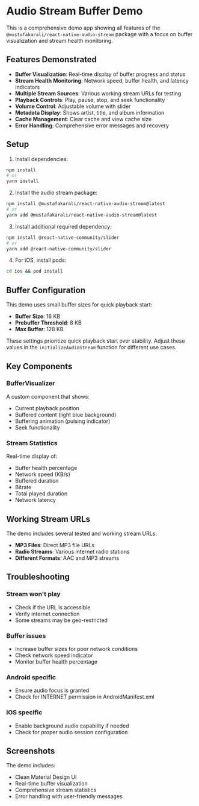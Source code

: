 # Audio Stream Buffer Demo

This is a comprehensive demo app showing all features of the `@mustafakarali/react-native-audio-stream` package with a focus on buffer visualization and stream health monitoring.

## Features Demonstrated

- **Buffer Visualization**: Real-time display of buffer progress and status
- **Stream Health Monitoring**: Network speed, buffer health, and latency indicators
- **Multiple Stream Sources**: Various working stream URLs for testing
- **Playback Controls**: Play, pause, stop, and seek functionality
- **Volume Control**: Adjustable volume with slider
- **Metadata Display**: Shows artist, title, and album information
- **Cache Management**: Clear cache and view cache size
- **Error Handling**: Comprehensive error messages and recovery

## Setup

1. Install dependencies:
```bash
npm install
# or
yarn install
```

2. Install the audio stream package:
```bash
npm install @mustafakarali/react-native-audio-stream@latest
# or
yarn add @mustafakarali/react-native-audio-stream@latest
```

3. Install additional required dependency:
```bash
npm install @react-native-community/slider
# or
yarn add @react-native-community/slider
```

4. For iOS, install pods:
```bash
cd ios && pod install
```

## Buffer Configuration

This demo uses small buffer sizes for quick playback start:
- **Buffer Size**: 16 KB
- **Prebuffer Threshold**: 8 KB  
- **Max Buffer**: 128 KB

These settings prioritize quick playback start over stability. Adjust these values in the `initializeAudioStream` function for different use cases.

## Key Components

### BufferVisualizer
A custom component that shows:
- Current playback position
- Buffered content (light blue background)
- Buffering animation (pulsing indicator)
- Seek functionality

### Stream Statistics
Real-time display of:
- Buffer health percentage
- Network speed (KB/s)
- Buffered duration
- Bitrate
- Total played duration
- Network latency

## Working Stream URLs

The demo includes several tested and working stream URLs:
- **MP3 Files**: Direct MP3 file URLs
- **Radio Streams**: Various internet radio stations
- **Different Formats**: AAC and MP3 streams

## Troubleshooting

### Stream won't play
- Check if the URL is accessible
- Verify internet connection
- Some streams may be geo-restricted

### Buffer issues
- Increase buffer sizes for poor network conditions
- Check network speed indicator
- Monitor buffer health percentage

### Android specific
- Ensure audio focus is granted
- Check for INTERNET permission in AndroidManifest.xml

### iOS specific
- Enable background audio capability if needed
- Check for proper audio session configuration

## Screenshots

The demo includes:
- Clean Material Design UI
- Real-time buffer visualization
- Comprehensive stream statistics
- Error handling with user-friendly messages 